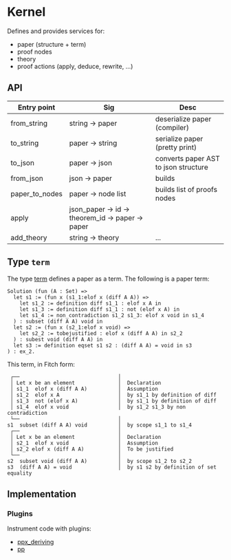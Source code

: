 # Kernel

Defines and provides services for:
* paper (structure + term)
* proof nodes 
* theory
* proof actions (apply, deduce, rewrite, ...)
  

## API

| Entry point | Sig | Desc |
| -- | -- | -- |
| from_string | string -> paper | deserialize paper (compiler) |
| to_string | paper -> string | serialize paper (pretty print) |
| to_json | paper -> json | converts paper AST to json structure |
| from_json | json -> paper | builds |
| paper_to_nodes | paper -> node list | builds list of proofs nodes |
| apply | json_paper -> id -> theorem_id -> paper -> paper |
| add_theory | string -> theory | ... | 

## Type `term`

The type [term](https://github.com/edukera/formalpaper/blob/master/core/term.ml) defines a paper as a term. The following is a paper term:

```
Solution (fun (A : Set) =>
  let s1 := (fun x (s1_1:elof x (diff A A)) =>
    let s1_2 := definition diff s1_1 : elof x A in
    let s1_3 := definition diff s1_1 : not (elof x A) in
    let s1_4 := non_contradiction s1_2 s1_3: elof x void in s1_4
  ) : subset (diff A A) void in
  let s2 := (fun x (s2_1:elof x void) =>
    let s2_2 := tobejustified : elof x (diff A A) in s2_2
  ) : subest void (diff A A) in
  let s3 := definition eqset s1 s2 : (diff A A) = void in s3
) : ex_2.
```

This term, in Fitch form:
```
 ┌──                                │ 
 │ Let x be an element              │  Declaration                  
 │ s1_1  elof x (diff A A)          │  Assumption
 │ s1_2  elof x A                   │  by s1_1 by definition of diff
 │ s1_3  not (elof x A)             │  by s1_1 by definition of diff
 │ s1_4  elof x void                │  by s1_2 s1_3 by non contradiction
 └──                                │
s1  subset (diff A A) void          │  by scope s1_1 to s1_4
 ┌──                                │ 
 │ Let x be an element              │  Declaration                 
 │ s2_1  elof x void                │  Assumption
 │ s2_2 elof x (diff A A)           │  To be justified
 └──                                │  
s2  subset void (diff A A)          │  by scope s1_2 to s2_2
s3  (diff A A) = void               │  by s1 s2 by definition of set equality
```

## Implementation

### Plugins
Instrument code with plugins:
* [ppx_deriving](https://github.com/ocaml-ppx/ppx_deriving)
* [pp](https://github.com/ocaml-dune/pp)
  
